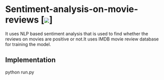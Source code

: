 # Sentiment-analysis-on-movie-reviews [![](https://img.shields.io/github/license/sourcerer-io/hall-of-fame.svg?colorB=ff0000)]
It uses NLP based sentiment analysis that is used to find whether the reviews on movies are positive or not.It uses IMDB movie review database for training the model.


## Implementation

python run.py
